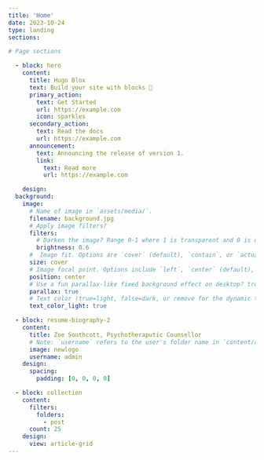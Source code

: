```yaml
---
title: 'Home'
date: 2023-10-24
type: landing
sections:

# Page sections

  - block: hero
    content:
      title: Hugo Blox
      text: Build your site with blocks 🧱
      primary_action:
        text: Get Started
        url: https://example.com
        icon: sparkles
      secondary_action:
        text: Read the docs
        url: https://example.com
      announcement:
        text: Announcing the release of version 1.
        link:
          text: Read more
          url: https://example.com

    design:
  background:
    image:
      # Name of image in `assets/media/`.
      filename: background.jpg
      # Apply image filters?
      filters:
        # Darken the image? Range 0-1 where 1 is transparent and 0 is opaque.
        brightness: 0.6
      #  Image fit. Options are `cover` (default), `contain`, or `actual` size.
      size: cover
      # Image focal point. Options include `left`, `center` (default), or `right`.
      position: center
      # Use a fun parallax-like fixed background effect on desktop? true/false
      parallax: true
      # Text color (true=light, false=dark, or remove for the dynamic theme color).
      text_color_light: true

  - block: resume-biography-2
    content:
      title: Zoe Southcott, Psychotheraputic Counsellor
      # Note: `username` refers to the user's folder name in `content/authors/`
      image: newlogo
      username: admin
    design:
      spacing:
        padding: [0, 0, 0, 0]

  - block: collection
    content:
      filters:
        folders:
          - post
      count: 25
    design:
      view: article-grid
---
```

